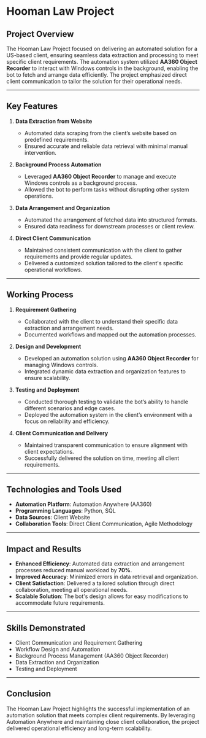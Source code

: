 # **Hooman Law Project**

## **Project Overview**

The Hooman Law Project focused on delivering an automated solution for a US-based client, ensuring seamless data extraction and processing to meet specific client requirements. The automation system utilized **AA360 Object Recorder** to interact with Windows controls in the background, enabling the bot to fetch and arrange data efficiently. The project emphasized direct client communication to tailor the solution for their operational needs.

---

## **Key Features**

1. **Data Extraction from Website**  
   - Automated data scraping from the client’s website based on predefined requirements.  
   - Ensured accurate and reliable data retrieval with minimal manual intervention.  

2. **Background Process Automation**  
   - Leveraged **AA360 Object Recorder** to manage and execute Windows controls as a background process.  
   - Allowed the bot to perform tasks without disrupting other system operations.  

3. **Data Arrangement and Organization**  
   - Automated the arrangement of fetched data into structured formats.  
   - Ensured data readiness for downstream processes or client review.  

4. **Direct Client Communication**  
   - Maintained consistent communication with the client to gather requirements and provide regular updates.  
   - Delivered a customized solution tailored to the client's specific operational workflows.  

---

## **Working Process**

1. **Requirement Gathering**  
   - Collaborated with the client to understand their specific data extraction and arrangement needs.  
   - Documented workflows and mapped out the automation processes.  

2. **Design and Development**  
   - Developed an automation solution using **AA360 Object Recorder** for managing Windows controls.  
   - Integrated dynamic data extraction and organization features to ensure scalability.  

3. **Testing and Deployment**  
   - Conducted thorough testing to validate the bot’s ability to handle different scenarios and edge cases.  
   - Deployed the automation system in the client’s environment with a focus on reliability and efficiency.  

4. **Client Communication and Delivery**  
   - Maintained transparent communication to ensure alignment with client expectations.  
   - Successfully delivered the solution on time, meeting all client requirements.  

---

## **Technologies and Tools Used**

- **Automation Platform**: Automation Anywhere (AA360)  
- **Programming Languages**: Python, SQL  
- **Data Sources**: Client Website  
- **Collaboration Tools**: Direct Client Communication, Agile Methodology  

---

## **Impact and Results**

- **Enhanced Efficiency**: Automated data extraction and arrangement processes reduced manual workload by **70%**.  
- **Improved Accuracy**: Minimized errors in data retrieval and organization.  
- **Client Satisfaction**: Delivered a tailored solution through direct collaboration, meeting all operational needs.  
- **Scalable Solution**: The bot's design allows for easy modifications to accommodate future requirements.  

---

## **Skills Demonstrated**

- Client Communication and Requirement Gathering  
- Workflow Design and Automation  
- Background Process Management (AA360 Object Recorder)  
- Data Extraction and Organization  
- Testing and Deployment  

---

## **Conclusion**

The Hooman Law Project highlights the successful implementation of an automation solution that meets complex client requirements. By leveraging Automation Anywhere and maintaining close client collaboration, the project delivered operational efficiency and long-term scalability.
